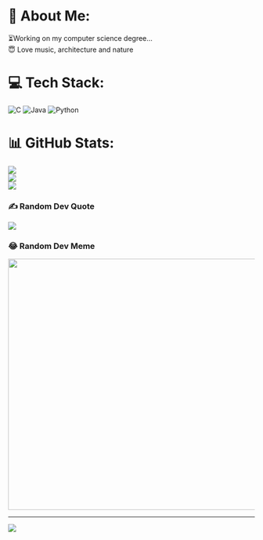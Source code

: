 # 💫 About Me:
⏳Working on my computer science degree...<br>😇 Love music, architecture and nature


# 💻 Tech Stack:
![C](https://img.shields.io/badge/c-%2300599C.svg?style=flat&logo=c&logoColor=white) ![Java](https://img.shields.io/badge/java-%23ED8B00.svg?style=flat&logo=java&logoColor=white) ![Python](https://img.shields.io/badge/python-3670A0?style=flat&logo=python&logoColor=ffdd54)
# 📊 GitHub Stats:
![](https://github-readme-stats.vercel.app/api?username=JoanaMoreira97&theme=dark&hide_border=true&include_all_commits=false&count_private=true)<br/>
![](https://github-readme-streak-stats.herokuapp.com/?user=JoanaMoreira97&theme=dark&hide_border=true)<br/>
![](https://github-readme-stats.vercel.app/api/top-langs/?username=JoanaMoreira97&theme=dark&hide_border=true&include_all_commits=false&count_private=true&layout=compact)

### ✍️ Random Dev Quote
![](https://quotes-github-readme.vercel.app/api?type=horizontal&theme=radical)

### 😂 Random Dev Meme
<img src="https://rm.up.railway.app/" width="512px"/>

---
[![](https://visitcount.itsvg.in/api?id=JoanaMoreira97&icon=0&color=0)](https://visitcount.itsvg.in)

<!-- Proudly created with GPRM ( https://gprm.itsvg.in ) -->

